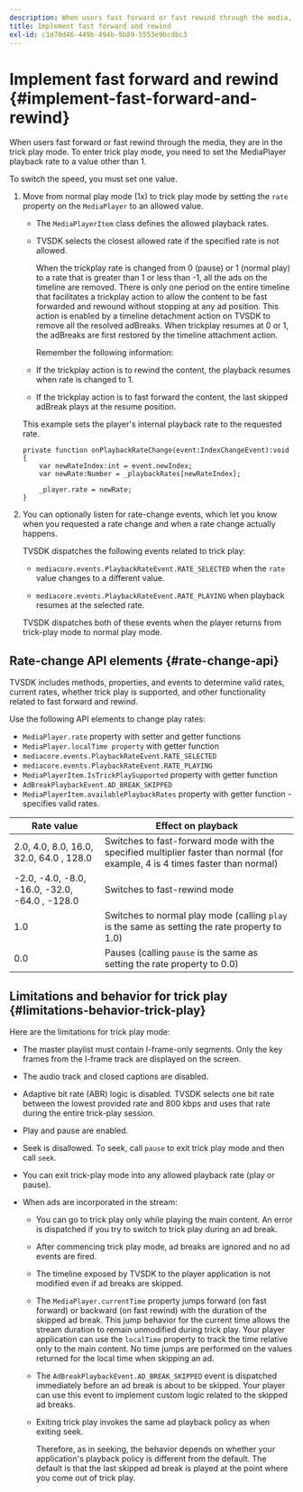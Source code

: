 ```yaml
---
description: When users fast forward or fast rewind through the media, they are in the trick play mode. To enter trick play mode, you need to set the MediaPlayer playback rate to a value other than 1.
title: Implement fast forward and rewind
exl-id: c1d70d46-449b-494b-9b89-5553e9bcdbc3
---
```

# Implement fast forward and rewind {#implement-fast-forward-and-rewind}

When users fast forward or fast rewind through the media, they are in the trick play mode. To enter trick play mode, you need to set the MediaPlayer playback rate to a value other than 1.

To switch the speed, you must set one value. 

1. Move from normal play mode (1x) to trick play mode by setting the `rate` property on the `MediaPlayer` to an allowed value.

    * The `MediaPlayerItem` class defines the allowed playback rates. 
    * TVSDK selects the closest allowed rate if the specified rate is not allowed.

       When the trickplay rate is changed from 0 (pause) or 1 (normal play) to a rate that is greater than 1 or less than -1, all the ads on the timeline are removed. There is only one period on the entire timeline that facilitates a trickplay action to allow the content to be fast forwarded and rewound without stopping at any ad position. This action is enabled by a timeline detachment action on TVSDK to remove all the resolved adBreaks. When trickplay resumes at 0 or 1, the adBreaks are first restored by the timeline attachment action.

       Remember the following information:

    * If the trickplay action is to rewind the content, the playback resumes when rate is changed to 1. 
    * If the trickplay action is to fast forward the content, the last skipped adBreak plays at the resume position.

   This example sets the player's internal playback rate to the requested rate.

   ```
   private function onPlaybackRateChange(event:IndexChangeEvent):void { 
       var newRateIndex:int = event.newIndex; 
       var newRate:Number = _playbackRates[newRateIndex]; 
    
       _player.rate = newRate; 
   } 
   
   ```

1. You can optionally listen for rate-change events, which let you know when you requested a rate change and when a rate change actually happens.

    TVSDK dispatches the following events related to trick play:

    * `mediacore.events.PlaybackRateEvent.RATE_SELECTED` when the `rate` value changes to a different value. 
    
    * `mediacore.events.PlaybackRateEvent.RATE_PLAYING` when playback resumes at the selected rate.

    TVSDK dispatches both of these events when the player returns from trick-play mode to normal play mode.

## Rate-change API elements {#rate-change-api}

TVSDK includes methods, properties, and events to determine valid rates, current rates, whether trick play is supported, and other functionality related to fast forward and rewind.

Use the following API elements to change play rates:

* `MediaPlayer.rate` property with setter and getter functions 
* `MediaPlayer.localTime property` with getter function 
* `mediacore.events.PlaybackRateEvent.RATE_SELECTED` 
* `mediacore.events.PlaybackRateEvent.RATE_PLAYING` 
* `MediaPlayerItem.IsTrickPlaySupported` property with getter function 
* `AdBreakPlaybackEvent.AD_BREAK_SKIPPED` 
* `MediaPlayerItem.availablePlaybackRates` property with getter function - specifies valid rates.

|  Rate value  | Effect on playback  |
|---|---|
|  2.0, 4.0, 8.0, 16.0, 32.0, 64.0  , 128.0   | Switches to fast-forward mode with the specified multiplier faster than normal (for example, 4 is 4 times faster than normal)  |
|  -2.0, -4.0, -8.0, -16.0, -32.0, -64.0  , -128.0   | Switches to fast-rewind mode  |
|  1.0  | Switches to normal play mode (calling `play` is the same as setting the rate property to 1.0)  |
|  0.0  | Pauses (calling `pause` is the same as setting the rate property to 0.0)  |

## Limitations and behavior for trick play {#limitations-behavior-trick-play}

Here are the limitations for trick play mode:

* The master playlist must contain I-frame-only segments. Only the key frames from the I-frame track are displayed on the screen. 
* The audio track and closed captions are disabled. 
* Adaptive bit rate (ABR) logic is disabled. TVSDK selects one bit rate between the lowest provided rate and 800 kbps and uses that rate during the entire trick-play session. 
* Play and pause are enabled. 
* Seek is disallowed. To seek, call `pause` to exit trick play mode and then call `seek`. 

* You can exit trick-play mode into any allowed playback rate (play or pause). 
* When ads are incorporated in the stream:

    * You can go to trick play only while playing the main content. An error is dispatched if you try to switch to trick play during an ad break. 
    * After commencing trick play mode, ad breaks are ignored and no ad events are fired. 
    * The timeline exposed by TVSDK to the player application is not modified even if ad breaks are skipped. 
    * The `MediaPlayer.currentTime` property jumps forward (on fast forward) or backward (on fast rewind) with the duration of the skipped ad break. This jump behavior for the current time allows the stream duration to remain unmodified during trick play. Your player application can use the `localTime` property to track the time relative only to the main content. No time jumps are performed on the values returned for the local time when skipping an ad. 
    
    * The `AdBreakPlaybackEvent.AD_BREAK_SKIPPED` event is dispatched immediately before an ad break is about to be skipped. Your player can use this event to implement custom logic related to the skipped ad breaks. 
    * Exiting trick play invokes the same ad playback policy as when exiting seek.

      Therefore, as in seeking, the behavior depends on whether your application's playback policy is different from the default. The default is that the last skipped ad break is played at the point where you come out of trick play.
